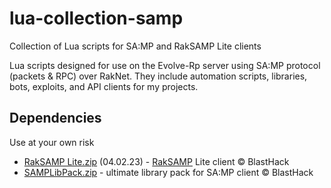 # lua-collection-samp
Collection of Lua scripts for SA:MP and RakSAMP Lite clients

Lua scripts designed for use on the Evolve-Rp server using SA:MP protocol (packets & RPC) over RakNet. They include automation scripts, libraries, bots, exploits, and API clients for my projects.

## Dependencies
Use at your own risk
- [RakSAMP Lite.zip](https://github.com/user-attachments/files/23006933/RakSAMP.Lite.zip) (04.02.23) - [RakSAMP](https://github.com/YashasSamaga/RakSAMP) Lite client © BlastHack
- [SAMPLibPack.zip](https://github.com/user-attachments/files/23006991/SAMPLibPack.zip) - ultimate library pack for SA:MP client © BlastHack
